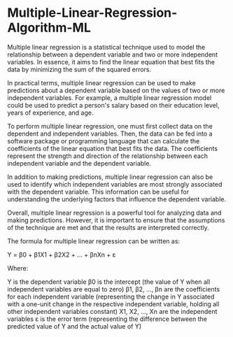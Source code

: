# Multiple-Linear-Regression-Algorithm-ML
Multiple linear regression is a statistical technique used to model the relationship between a dependent variable and two or more independent variables. In essence, it aims to find the linear equation that best fits the data by minimizing the sum of the squared errors.

In practical terms, multiple linear regression can be used to make predictions about a dependent variable based on the values of two or more independent variables. For example, a multiple linear regression model could be used to predict a person's salary based on their education level, years of experience, and age.

To perform multiple linear regression, one must first collect data on the dependent and independent variables. Then, the data can be fed into a software package or programming language that can calculate the coefficients of the linear equation that best fits the data. The coefficients represent the strength and direction of the relationship between each independent variable and the dependent variable.

In addition to making predictions, multiple linear regression can also be used to identify which independent variables are most strongly associated with the dependent variable. This information can be useful for understanding the underlying factors that influence the dependent variable.

Overall, multiple linear regression is a powerful tool for analyzing data and making predictions. However, it is important to ensure that the assumptions of the technique are met and that the results are interpreted correctly.

The formula for multiple linear regression can be written as:

Y = β0 + β1X1 + β2X2 + ... + βnXn + ε

Where:

Y is the dependent variable
β0 is the intercept (the value of Y when all independent variables are equal to zero)
β1, β2, ..., βn are the coefficients for each independent variable (representing the change in Y associated with a one-unit change in the respective independent variable, holding all other independent variables constant)
X1, X2, ..., Xn are the independent variables
ε is the error term (representing the difference between the predicted value of Y and the actual value of Y)
